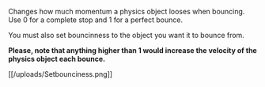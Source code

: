 Changes how much momentum a physics object looses when bouncing. Use 0 for a complete stop and 1 for a perfect bounce.

You must also set bouncinness to the object you want it to bounce from.

**Please, note that anything higher than 1 would increase the velocity of the physics object each bounce.**

[[/uploads/Setbounciness.png]]